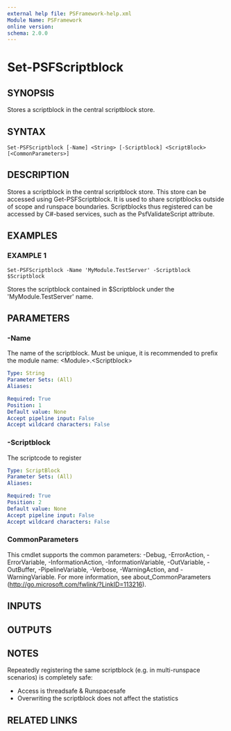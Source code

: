 ```yaml
---
external help file: PSFramework-help.xml
Module Name: PSFramework
online version:
schema: 2.0.0
---
```


# Set-PSFScriptblock

## SYNOPSIS
Stores a scriptblock in the central scriptblock store.

## SYNTAX

```
Set-PSFScriptblock [-Name] <String> [-Scriptblock] <ScriptBlock> [<CommonParameters>]
```

## DESCRIPTION
Stores a scriptblock in the central scriptblock store.
This store can be accessed using Get-PSFScriptblock.
It is used to share scriptblocks outside of scope and runspace boundaries.
Scriptblocks thus registered can be accessed by C#-based services, such as the PsfValidateScript attribute.

## EXAMPLES

### EXAMPLE 1
```
Set-PSFScriptblock -Name 'MyModule.TestServer' -Scriptblock $Scriptblock
```

Stores the scriptblock contained in $Scriptblock under the 'MyModule.TestServer' name.

## PARAMETERS

### -Name
The name of the scriptblock.
Must be unique, it is recommended to prefix the module name:
\<Module\>.\<Scriptblock\>

```yaml
Type: String
Parameter Sets: (All)
Aliases:

Required: True
Position: 1
Default value: None
Accept pipeline input: False
Accept wildcard characters: False
```

### -Scriptblock
The scriptcode to register

```yaml
Type: ScriptBlock
Parameter Sets: (All)
Aliases:

Required: True
Position: 2
Default value: None
Accept pipeline input: False
Accept wildcard characters: False
```

### CommonParameters
This cmdlet supports the common parameters: -Debug, -ErrorAction, -ErrorVariable, -InformationAction, -InformationVariable, -OutVariable, -OutBuffer, -PipelineVariable, -Verbose, -WarningAction, and -WarningVariable.
For more information, see about_CommonParameters (http://go.microsoft.com/fwlink/?LinkID=113216).

## INPUTS

## OUTPUTS

## NOTES
Repeatedly registering the same scriptblock (e.g.
in multi-runspace scenarios) is completely safe:
- Access is threadsafe & Runspacesafe
- Overwriting the scriptblock does not affect the statistics

## RELATED LINKS
